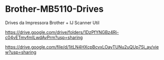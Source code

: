 # Brother-MB5110-Drives
Drives da Impressora Brother + IJ Scanner Util

https://drive.google.com/drive/folders/1DzPfYNGBz4Rj-c04vETmvfmILwdAvPrm?usp=sharing



https://drive.google.com/file/d/1itLN4HXcpBcvxLOayTUNu2uQUp7Sj_ay/view?usp=sharing
